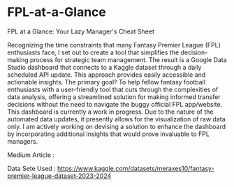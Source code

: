 # FPL-at-a-Glance
FPL at a Glance: Your Lazy Manager's Cheat Sheet


Recognizing the time constraints that many Fantasy Premier League (FPL) enthusiasts face, I set out to create a tool that simplifies the decision-making process for strategic team management.
The result is a Google Data Studio dashboard that connects to a Kaggle dataset through a daily scheduled API update. This approach provides easily accessible and actionable insights.
The primary goal? To help fellow fantasy football enthusiasts with a user-friendly tool that cuts through the complexities of data analysis, offering a streamlined solution for making informed transfer decisions without the need to navigate the buggy official FPL app/website.
This dashboard is currently a work in progress. Due to the nature of the automated data updates, it presently allows for the visualization of raw data only. I am actively working on devising a solution to enhance the dashboard by incorporating additional insights that would prove invaluable to FPL managers.

Medium Article : 

Data Sete Used : https://www.kaggle.com/datasets/meraxes10/fantasy-premier-league-dataset-2023-2024

